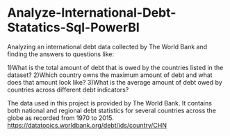 # Analyze-International-Debt-Statatics-Sql-PowerBI

Analyzing an international debt data collected by The World Bank and finding the answers to questions like:

1)What is the total amount of debt that is owed by the countries listed in the dataset?
2)Which country owns the maximum amount of debt and what does that amount look like?
3)What is the average amount of debt owed by countries across different debt indicators?

The data used in this project is provided by The World Bank. It contains both national and regional debt statistics for several countries across the globe as recorded from 1970 to 2015. https://datatopics.worldbank.org/debt/ids/country/CHN
